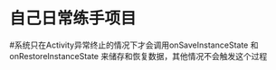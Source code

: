 # 自己日常练手项目

#系统只在Activity异常终止的情况下才会调用onSaveInstanceState 和 onRestoreInstanceState 来储存和恢复数据，其他情况不会触发这个过程

